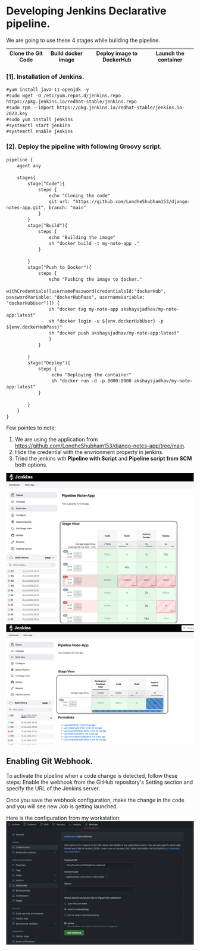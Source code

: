 # Developing Jenkins Declarative pipeline.

We are going to use these 4 stages while building the pipeline.

| Clone the Git Code  | Build docker image | Deploy image to DockerHub | Launch the container
| ------------- | -------------- | ------------- | -------------- |


### [1]. Installation of Jenkins.
```
#yum install java-11-openjdk -y
#sudo wget -O /etc/yum.repos.d/jenkins.repo https://pkg.jenkins.io/redhat-stable/jenkins.repo
#sudo rpm --import https://pkg.jenkins.io/redhat-stable/jenkins.io-2023.key
#sudo yum install jenkins
#systemctl start jenkins
#systemctl enable jenkins
```

### [2]. Deploy the pipeline with following Groovy script.
```
pipeline {
    agent any
    
    stages{
        stage("Code"){
            steps {
                echo "Cloning the code"
                git url: "https://github.com/LondheShubham153/django-notes-app.git", branch: "main"
            }
        }
        stage("Build"){
            steps {
                echo "Building the image"
                sh "docker build -t my-note-app ."
            }
            
        }
        stage("Push to Docker"){
            steps {
                echo "Pushing the image to docker."
                withCredentials([usernamePassword(credentialsId:"dockerHub", passwordVariable: "dockerHubPass", usernameVariable: "dockerHubUser")]) { 
                sh "docker tag my-note-app akshaysjadhav/my-note-app:latest"
                sh "docker login -u ${env.dockerHubUser} -p ${env.dockerHubPass}"
                sh "docker push akshaysjadhav/my-note-app:latest"
                }
            }
            
        }
        stage("Deploy"){
            steps {
                 echo "Deploying the container"
                 sh "docker run -d -p 8000:8000 akshaysjadhav/my-note-app:latest"
            }
            
        }
    }
}
```


Few pointes to note:
1. We are using the application from https://github.com/LondheShubham153/django-notes-app/tree/main.
2. Hide the credential with the envrionment property in jenkins.
3. Tried the jenkins wth **Pipeline with Script** and **Pipeline script from SCM** both options.


![ Pipeline with Script](https://github.com/AkshaySJadhav/DevOps/blob/main/resource/Pipeline_From_Script.png)
![ Pipeline with Script](https://github.com/AkshaySJadhav/DevOps/blob/main/resource/Pipeline_Script_From_SCM.png)


## Enabling Git Webhook.

To activate the pipeline when a code change is detected, follow these steps: Enable the webhook from the GitHub repository's Setting section and specify the URL of the Jenkins server.

Once you save the webhook configuration, make the change in the code and you will see new Job is getting launched.

Here is the configuration from my workstation: <br>
![ Pipeline with Script](https://github.com/AkshaySJadhav/DevOps/blob/main/resource/git_webhook.png)

